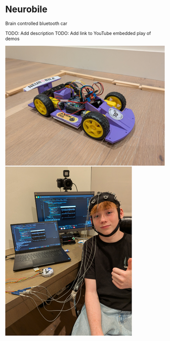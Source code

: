# Neurobile
Brain controlled bluetooth car

TODO: Add description
TODO: Add link to YouTube embedded play of demos

<img src="https://github.com/joshuajamesburke/Neurobile/blob/main/car1.jpg" width=800/>
<img src="https://github.com/joshuajamesburke/Neurobile/blob/main/josh.jpg" width=400/>


